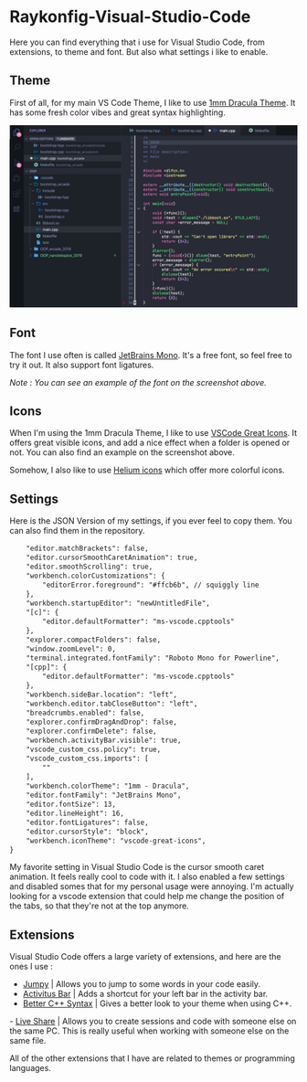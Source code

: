 # Raykonfig-Visual-Studio-Code
Here you can find everything that i use for Visual Studio Code, from extensions, to theme and font. But also what settings i like to enable.

## Theme
First of all, for my main VS Code Theme, I like to use [1mm Dracula Theme](https://marketplace.visualstudio.com/items?itemName=joytrekker.1mm-themes). It has some fresh color vibes and great syntax highlighting.

![VSCode Theme example](https://github.com/Rayk0/Raykonfig-Visual-Studio-Code/blob/master/images/Code%20Screenshot.png)

## Font
The font I use often is called [JetBrains Mono](https://www.jetbrains.com/lp/mono/). It's a free font, so feel free to try it out. It also support font ligatures.

*Note : You can see an example of the font on the screenshot above.*

## Icons
When I'm using the 1mm Dracula Theme, I like to use [VSCode Great Icons](https://marketplace.visualstudio.com/items?itemName=emmanuelbeziat.vscode-great-icons). It offers great visible icons, and add a nice effect when a folder is opened or not. You can also find an example on the screenshot above.

Somehow, I also like to use [Helium icons](https://marketplace.visualstudio.com/items?itemName=helgardrichard.helium-icon-theme) which offer more colorful icons.

## Settings
Here is the JSON Version of my settings, if you ever feel to copy them. You can also find them in the repository.

```{
    "editor.matchBrackets": false,
    "editor.cursorSmoothCaretAnimation": true,
    "editor.smoothScrolling": true,
    "workbench.colorCustomizations": {
        "editorError.foreground": "#ffcb6b", // squiggly line
    },
    "workbench.startupEditor": "newUntitledFile",
    "[c]": {
        "editor.defaultFormatter": "ms-vscode.cpptools"
    },
    "explorer.compactFolders": false,
    "window.zoomLevel": 0,
    "terminal.integrated.fontFamily": "Roboto Mono for Powerline",
    "[cpp]": {
        "editor.defaultFormatter": "ms-vscode.cpptools"
    },
    "workbench.sideBar.location": "left",
    "workbench.editor.tabCloseButton": "left",
    "breadcrumbs.enabled": false,
    "explorer.confirmDragAndDrop": false,
    "explorer.confirmDelete": false,
    "workbench.activityBar.visible": true,
    "vscode_custom_css.policy": true,
    "vscode_custom_css.imports": [
        ""
    ],
    "workbench.colorTheme": "1mm - Dracula",
    "editor.fontFamily": "JetBrains Mono",
    "editor.fontSize": 13,
    "editor.lineHeight": 16,
    "editor.fontLigatures": false,
    "editor.cursorStyle": "block",
    "workbench.iconTheme": "vscode-great-icons",
}
```
My favorite setting in Visual Studio Code is the cursor smooth caret animation. It feels really cool to code with it. I also enabled a few settings and disabled somes that for my personal usage were annoying. I'm actually looking for a vscode extension that could help me change the position of the tabs, so that they're not at the top anymore.

## Extensions
Visual Studio Code offers a large variety of extensions, and here are the ones I use :
- [Jumpy](https://marketplace.visualstudio.com/items?itemName=wmaurer.vscode-jumpy) | Allows you to jump to some words in your code easily.
- [Activitus Bar](https://marketplace.visualstudio.com/items?itemName=Gruntfuggly.activitusbar) | Adds a shortcut for your left bar in the activity bar.
- [Better C++ Syntax](https://marketplace.visualstudio.com/items?itemName=jeff-hykin.better-cpp-syntax) | Gives a better look to your theme when using C++.

- [Live Share](https://marketplace.visualstudio.com/items?itemName=MS-vsliveshare.vsliveshare) | Allows you to create sessions and code with someone else on the same PC. This is really useful when working with someone else on the same file.

All of the other extensions that I have are related to themes or programming languages.
